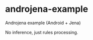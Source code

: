 androjena-example
=================

Androjena example (Android + Jena)

No inference, just rules processing.
